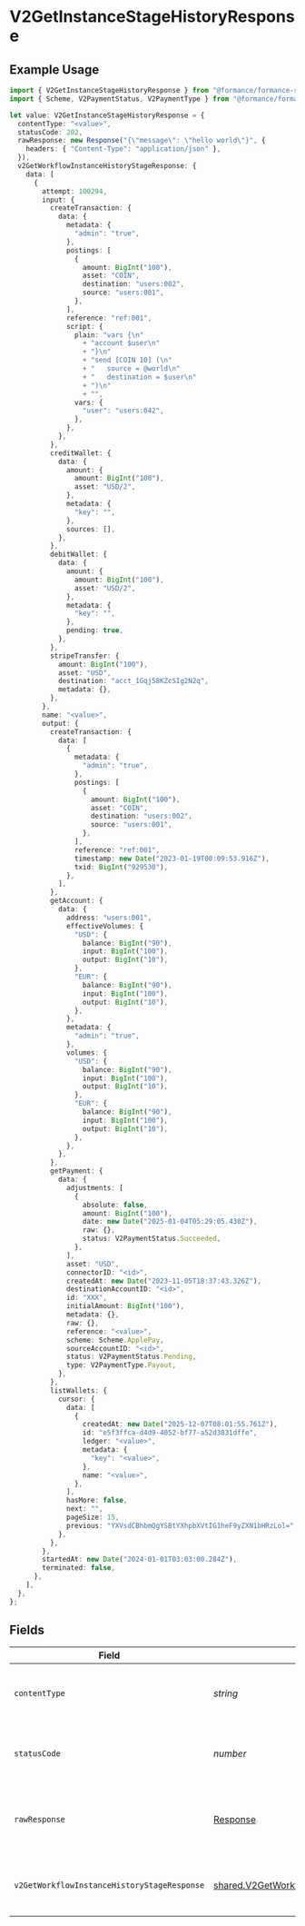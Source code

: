 # V2GetInstanceStageHistoryResponse

## Example Usage

```typescript
import { V2GetInstanceStageHistoryResponse } from "@formance/formance-sdk/sdk/models/operations";
import { Scheme, V2PaymentStatus, V2PaymentType } from "@formance/formance-sdk/sdk/models/shared";

let value: V2GetInstanceStageHistoryResponse = {
  contentType: "<value>",
  statusCode: 202,
  rawResponse: new Response("{\"message\": \"hello world\"}", {
    headers: { "Content-Type": "application/json" },
  }),
  v2GetWorkflowInstanceHistoryStageResponse: {
    data: [
      {
        attempt: 100294,
        input: {
          createTransaction: {
            data: {
              metadata: {
                "admin": "true",
              },
              postings: [
                {
                  amount: BigInt("100"),
                  asset: "COIN",
                  destination: "users:002",
                  source: "users:001",
                },
              ],
              reference: "ref:001",
              script: {
                plain: "vars {\n"
                  + "account $user\n"
                  + "}\n"
                  + "send [COIN 10] (\n"
                  + "	source = @world\n"
                  + "	destination = $user\n"
                  + ")\n"
                  + "",
                vars: {
                  "user": "users:042",
                },
              },
            },
          },
          creditWallet: {
            data: {
              amount: {
                amount: BigInt("100"),
                asset: "USD/2",
              },
              metadata: {
                "key": "",
              },
              sources: [],
            },
          },
          debitWallet: {
            data: {
              amount: {
                amount: BigInt("100"),
                asset: "USD/2",
              },
              metadata: {
                "key": "",
              },
              pending: true,
            },
          },
          stripeTransfer: {
            amount: BigInt("100"),
            asset: "USD",
            destination: "acct_1Gqj58KZcSIg2N2q",
            metadata: {},
          },
        },
        name: "<value>",
        output: {
          createTransaction: {
            data: [
              {
                metadata: {
                  "admin": "true",
                },
                postings: [
                  {
                    amount: BigInt("100"),
                    asset: "COIN",
                    destination: "users:002",
                    source: "users:001",
                  },
                ],
                reference: "ref:001",
                timestamp: new Date("2023-01-19T00:09:53.916Z"),
                txid: BigInt("929530"),
              },
            ],
          },
          getAccount: {
            data: {
              address: "users:001",
              effectiveVolumes: {
                "USD": {
                  balance: BigInt("90"),
                  input: BigInt("100"),
                  output: BigInt("10"),
                },
                "EUR": {
                  balance: BigInt("90"),
                  input: BigInt("100"),
                  output: BigInt("10"),
                },
              },
              metadata: {
                "admin": "true",
              },
              volumes: {
                "USD": {
                  balance: BigInt("90"),
                  input: BigInt("100"),
                  output: BigInt("10"),
                },
                "EUR": {
                  balance: BigInt("90"),
                  input: BigInt("100"),
                  output: BigInt("10"),
                },
              },
            },
          },
          getPayment: {
            data: {
              adjustments: [
                {
                  absolute: false,
                  amount: BigInt("100"),
                  date: new Date("2025-01-04T05:29:05.430Z"),
                  raw: {},
                  status: V2PaymentStatus.Succeeded,
                },
              ],
              asset: "USD",
              connectorID: "<id>",
              createdAt: new Date("2023-11-05T18:37:43.326Z"),
              destinationAccountID: "<id>",
              id: "XXX",
              initialAmount: BigInt("100"),
              metadata: {},
              raw: {},
              reference: "<value>",
              scheme: Scheme.ApplePay,
              sourceAccountID: "<id>",
              status: V2PaymentStatus.Pending,
              type: V2PaymentType.Payout,
            },
          },
          listWallets: {
            cursor: {
              data: [
                {
                  createdAt: new Date("2025-12-07T08:01:55.761Z"),
                  id: "e5f3ffca-d4d9-4052-bf77-a52d3831dffe",
                  ledger: "<value>",
                  metadata: {
                    "key": "<value>",
                  },
                  name: "<value>",
                },
              ],
              hasMore: false,
              next: "",
              pageSize: 15,
              previous: "YXVsdCBhbmQgYSBtYXhpbXVtIG1heF9yZXN1bHRzLol=",
            },
          },
        },
        startedAt: new Date("2024-01-01T03:03:00.284Z"),
        terminated: false,
      },
    ],
  },
};
```

## Fields

| Field                                                                                                                       | Type                                                                                                                        | Required                                                                                                                    | Description                                                                                                                 |
| --------------------------------------------------------------------------------------------------------------------------- | --------------------------------------------------------------------------------------------------------------------------- | --------------------------------------------------------------------------------------------------------------------------- | --------------------------------------------------------------------------------------------------------------------------- |
| `contentType`                                                                                                               | *string*                                                                                                                    | :heavy_check_mark:                                                                                                          | HTTP response content type for this operation                                                                               |
| `statusCode`                                                                                                                | *number*                                                                                                                    | :heavy_check_mark:                                                                                                          | HTTP response status code for this operation                                                                                |
| `rawResponse`                                                                                                               | [Response](https://developer.mozilla.org/en-US/docs/Web/API/Response)                                                       | :heavy_check_mark:                                                                                                          | Raw HTTP response; suitable for custom response parsing                                                                     |
| `v2GetWorkflowInstanceHistoryStageResponse`                                                                                 | [shared.V2GetWorkflowInstanceHistoryStageResponse](../../../sdk/models/shared/v2getworkflowinstancehistorystageresponse.md) | :heavy_minus_sign:                                                                                                          | The workflow instance stage history                                                                                         |